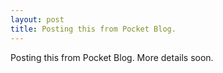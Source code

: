 ```yaml
---
layout: post
title: Posting this from Pocket Blog.
---
```


Posting this from Pocket Blog. More details soon.
